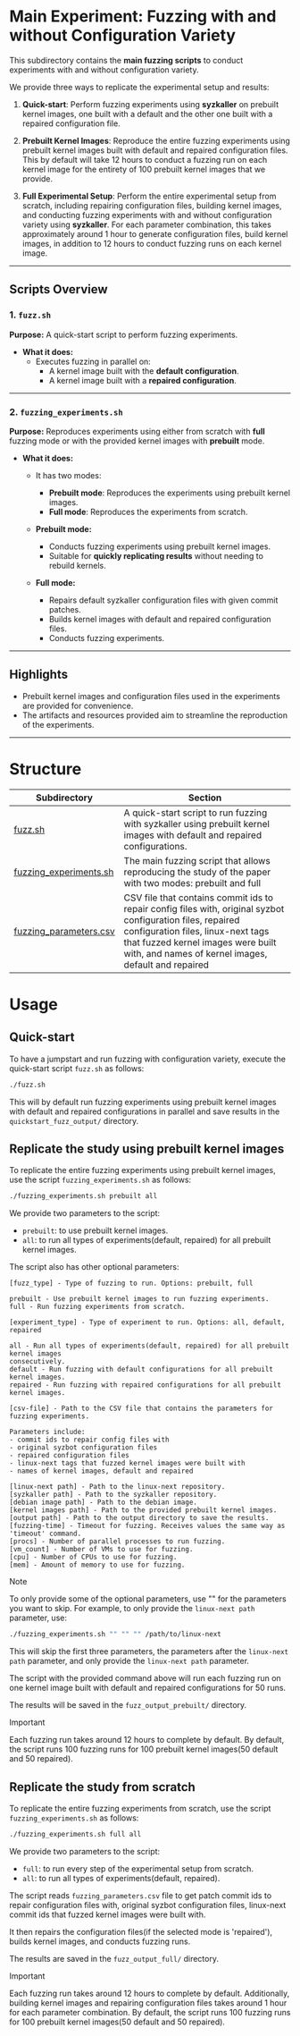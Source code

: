 # Main Experiment: Fuzzing with and without Configuration Variety

This subdirectory contains the **main fuzzing scripts** to conduct experiments with and without configuration variety.

We provide three ways to replicate the experimental setup and results:

1. **Quick-start**: Perform fuzzing experiments using **syzkaller**
on prebuilt kernel images, one built with a default and the other one built with
a repaired configuration file.

2. **Prebuilt Kernel Images**: Reproduce the entire fuzzing experiments using
prebuilt kernel images built with default and repaired configuration files.
This by default will take 12 hours to conduct a fuzzing run on each kernel image
for the entirety of 100 prebuilt kernel images that we provide.

3. **Full Experimental Setup**: Perform the entire experimental setup from scratch,
including repairing configuration files, building kernel images, and conducting
fuzzing experiments with and without configuration variety using **syzkaller**.
For each parameter combination, this takes approximately around 1 hour to generate
configuration files, build kernel images, in addition to 12 hours to conduct
fuzzing runs on each kernel image.

---

## Scripts Overview

### 1. `fuzz.sh`
**Purpose:** A quick-start script to perform fuzzing experiments.

- **What it does:**
  - Executes fuzzing in parallel on:
    - A kernel image built with the **default configuration**.
    - A kernel image built with a **repaired configuration**.

---

### 2. `fuzzing_experiments.sh`
**Purpose:** Reproduces experiments using either from scratch with **full**
fuzzing mode or with the provided kernel images with **prebuilt** mode.

- **What it does:**
  - It has two modes:
    - **Prebuilt mode**: Reproduces the experiments using prebuilt kernel images.
    - **Full mode**: Reproduces the experiments from scratch.

  - **Prebuilt mode:**
    - Conducts fuzzing experiments using prebuilt kernel images.
    - Suitable for **quickly replicating results** without needing to rebuild kernels.

  - **Full mode:**
    - Repairs default syzkaller configuration files with given commit patches.
    - Builds kernel images with default and repaired configuration files.
    - Conducts fuzzing experiments.

---

## Highlights
- Prebuilt kernel images and configuration files used in the experiments are provided for convenience.
- The artifacts and resources provided aim to streamline the reproduction of the experiments.

---

# Structure
|Subdirectory|Section|
|----|----|
|[fuzz.sh](fuzz.sh)|A quick-start script to run fuzzing with syzkaller using prebuilt kernel images with default and repaired configurations.|
|[fuzzing_experiments.sh](fuzzing_experiments.sh)|The main fuzzing script that allows reproducing the study of the paper with two modes: prebuilt and full|
|[fuzzing_parameters.csv](fuzzing_parameters.csv)|CSV file that contains commit ids to repair config files with, original syzbot configuration files, repaired configuration files, linux-next tags that fuzzed kernel images were built with, and names of kernel images, default and repaired|

# Usage

## Quick-start
To have a jumpstart and run fuzzing with configuration variety,
execute the quick-start script `fuzz.sh` as follows:
```Bash
./fuzz.sh
```
This will by default run fuzzing experiments using prebuilt kernel images with default and repaired configurations
in parallel and save results in the `quickstart_fuzz_output/` directory.

## Replicate the study using prebuilt kernel images
To replicate the entire fuzzing experiments using prebuilt kernel images,
use the script `fuzzing_experiments.sh` as follows:
```Bash
./fuzzing_experiments.sh prebuilt all
```
We provide two parameters to the script:
- `prebuilt`: to use prebuilt kernel images.
- `all`: to run all types of experiments(default, repaired)
for all prebuilt kernel images.

The script also has other optional parameters:
```
[fuzz_type] - Type of fuzzing to run. Options: prebuilt, full

prebuilt - Use prebuilt kernel images to run fuzzing experiments.
full - Run fuzzing experiments from scratch.

[experiment_type] - Type of experiment to run. Options: all, default, repaired

all - Run all types of experiments(default, repaired) for all prebuilt kernel images
consecutively.
default - Run fuzzing with default configurations for all prebuilt kernel images.
repaired - Run fuzzing with repaired configurations for all prebuilt kernel images.

[csv-file] - Path to the CSV file that contains the parameters for fuzzing experiments.

Parameters include:
- commit ids to repair config files with
- original syzbot configuration files
- repaired configuration files
- linux-next tags that fuzzed kernel images were built with
- names of kernel images, default and repaired

[linux-next path] - Path to the linux-next repository.
[syzkaller path] - Path to the syzkaller repository.
[debian image path] - Path to the debian image.
[kernel images path] - Path to the provided prebuilt kernel images.
[output path] - Path to the output directory to save the results.
[fuzzing-time] - Timeout for fuzzing. Receives values the same way as 'timeout' command.
[procs] - Number of parallel processes to run fuzzing.
[vm_count] - Number of VMs to use for fuzzing.
[cpu] - Number of CPUs to use for fuzzing.
[mem] - Amount of memory to use for fuzzing.
```
> [!NOTE]
> To only provide some of the optional parameters, use "" for the parameters you want to skip.
> For example, to only provide the `linux-next path` parameter, use:
> ```Bash
> ./fuzzing_experiments.sh "" "" "" /path/to/linux-next
> ```
> This will skip the first three parameters, the parameters after the `linux-next path`
parameter, and only provide the `linux-next path` parameter.

The script with the provided command above will run each fuzzing run on one kernel
image built with default and repaired configurations for 50 runs.

The results will be saved in the `fuzz_output_prebuilt/` directory.

> [!IMPORTANT]
> Each fuzzing run takes around 12 hours to complete by default.
> By default, the script runs 100 fuzzing runs for 100 prebuilt
kernel images(50 default and 50 repaired).

## Replicate the study from scratch
To replicate the entire fuzzing experiments from scratch, use the script
`fuzzing_experiments.sh` as follows:

```Bash
./fuzzing_experiments.sh full all
```

We provide two parameters to the script:
- `full`: to run every step of the experimental setup from scratch.
- `all`: to run all types of experiments(default, repaired).

The script reads `fuzzing_parameters.csv` file to get patch commit ids to repair configuration files with,
original syzbot configuration files, linux-next commit ids that fuzzed kernel images were built with.

It then repairs the configuration files(if the selected mode is 'repaired'),
builds kernel images, and conducts fuzzing runs.

The results are saved in the `fuzz_output_full/` directory.

> [!IMPORTANT]
> Each fuzzing run takes around 12 hours to complete by default.
> Additionally, building kernel images and repairing configuration files
takes around 1 hour for each parameter combination.
> By default, the script runs 100 fuzzing runs for 100 prebuilt
kernel images(50 default and 50 repaired).
